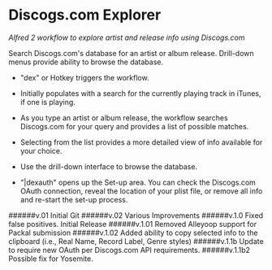 Discogs.com Explorer
=============

*Alfred 2 workflow to explore artist and release info using Discogs.com*

Search Discogs.com's database for an artist or album release. Drill-down menus provide ability to browse the database.

- "dex" or Hotkey triggers the workflow.
- Initially populates with a search for the currently playing track in iTunes, if one is playing.
- As you type an artist or album release, the workflow searches Discogs.com for your query and provides a list of possible matches.
- Selecting from the list provides a more detailed view of info available for your choice.
- Use the drill-down interface to browse the database.

- "|dexauth" opens up the Set-up area. You can check the Discogs.com OAuth connection, reveal the location of your plist file, or remove all info and re-start the set-up process.

######v.01
Initial Git
######v.02
Various Improvements
######v.1.0
Fixed false positives. Initial Release
######v.1.01
Removed Alleyoop support for Packal submission
######v.1.02
Added ability to copy selected info to the clipboard (i.e., Real Name, Record Label, Genre styles)
######v.1.1b
Update to require new OAuth per Discogs.com API requirements.
######v.1.1b2
Possible fix for Yosemite.
